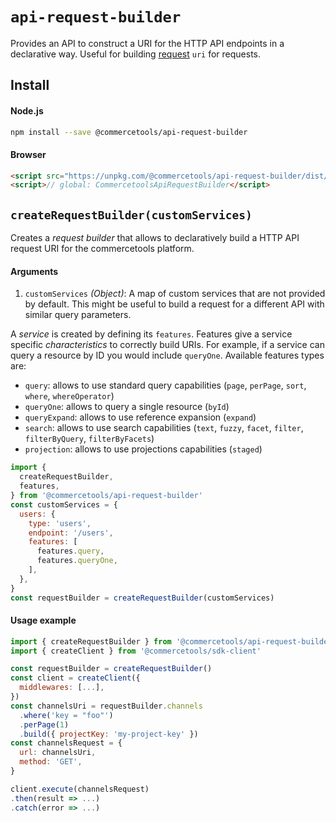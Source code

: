 # `api-request-builder`
Provides an API to construct a URI for the HTTP API endpoints in a declarative way. Useful for building [request](/sdk/Glossary.md#clientrequest) `uri` for requests.

## Install

#### Node.js
```bash
npm install --save @commercetools/api-request-builder
```

#### Browser
```html
<script src="https://unpkg.com/@commercetools/api-request-builder/dist/commercetools-api-request-builder.min.js"></script>
<script>// global: CommercetoolsApiRequestBuilder</script>
```

## `createRequestBuilder(customServices)`

Creates a *request builder* that allows to declaratively build a HTTP API request URI for the commercetools platform.

#### Arguments

1. `customServices` *(Object)*: A map of custom services that are not provided by default. This might be useful to build a request for a different API with similar query parameters.

A _service_ is created by defining its `features`. Features give a service specific _characteristics_ to correctly build URIs. For example, if a service can query a resource by ID you would include `queryOne`. Available features types are:

- `query`: allows to use standard query capabilities (`page`, `perPage`, `sort`, `where`, `whereOperator`)
- `queryOne`: allows to query a single resource (`byId`)
- `queryExpand`: allows to use reference expansion (`expand`)
- `search`: allows to use search capabilities (`text`, `fuzzy`, `facet`, `filter`, `filterByQuery`, `filterByFacets`)
- `projection`: allows to use projections capabilities (`staged`)

```js
import {
  createRequestBuilder,
  features,
} from '@commercetools/api-request-builder'
const customServices = {
  users: {
    type: 'users',
    endpoint: '/users',
    features: [
      features.query,
      features.queryOne,
    ],
  },
}
const requestBuilder = createRequestBuilder(customServices)
```

#### Usage example

```js
import { createRequestBuilder } from '@commercetools/api-request-builder'
import { createClient } from '@commercetools/sdk-client'

const requestBuilder = createRequestBuilder()
const client = createClient({
  middlewares: [...],
})
const channelsUri = requestBuilder.channels
  .where('key = "foo"')
  .perPage(1)
  .build({ projectKey: 'my-project-key' })
const channelsRequest = {
  url: channelsUri,
  method: 'GET',
}

client.execute(channelsRequest)
.then(result => ...)
.catch(error => ...)
```
